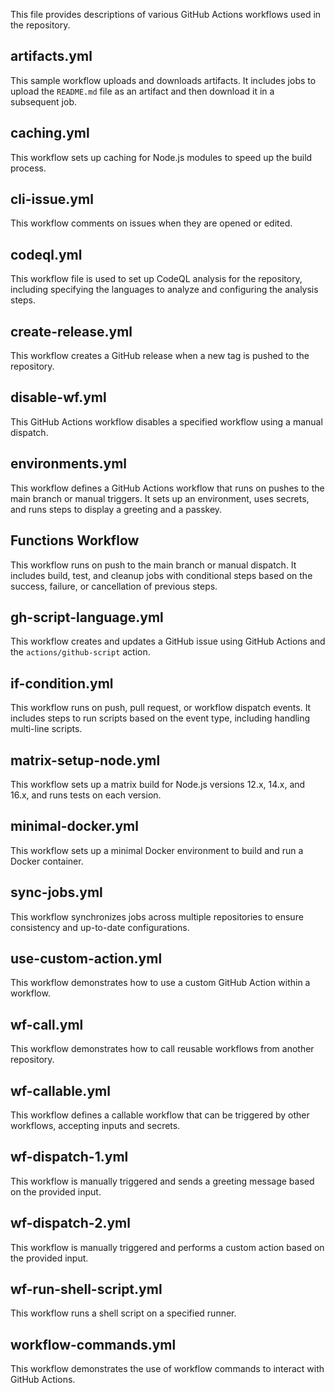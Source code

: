 This file provides descriptions of various GitHub Actions workflows used in the repository.

## artifacts.yml
This sample workflow uploads and downloads artifacts. It includes jobs to upload the `README.md` file as an artifact and then download it in a subsequent job.

## caching.yml
This workflow sets up caching for Node.js modules to speed up the build process.

## cli-issue.yml
This workflow comments on issues when they are opened or edited.

## codeql.yml
This workflow file is used to set up CodeQL analysis for the repository, including specifying the languages to analyze and configuring the analysis steps.

## create-release.yml
This workflow creates a GitHub release when a new tag is pushed to the repository.

## disable-wf.yml
This GitHub Actions workflow disables a specified workflow using a manual dispatch.

## environments.yml
This workflow defines a GitHub Actions workflow that runs on pushes to the main branch or manual triggers. It sets up an environment, uses secrets, and runs steps to display a greeting and a passkey.

## Functions Workflow

This workflow runs on push to the main branch or manual dispatch. It includes build, test, and cleanup jobs with conditional steps based on the success, failure, or cancellation of previous steps.

## gh-script-language.yml
This workflow creates and updates a GitHub issue using GitHub Actions and the `actions/github-script` action.

## if-condition.yml
This workflow runs on push, pull request, or workflow dispatch events. It includes steps to run scripts based on the event type, including handling multi-line scripts.

## matrix-setup-node.yml
This workflow sets up a matrix build for Node.js versions 12.x, 14.x, and 16.x, and runs tests on each version.

## minimal-docker.yml
This workflow sets up a minimal Docker environment to build and run a Docker container.

## sync-jobs.yml
This workflow synchronizes jobs across multiple repositories to ensure consistency and up-to-date configurations.

## use-custom-action.yml
This workflow demonstrates how to use a custom GitHub Action within a workflow.

## wf-call.yml
This workflow demonstrates how to call reusable workflows from another repository.

## wf-callable.yml
This workflow defines a callable workflow that can be triggered by other workflows, accepting inputs and secrets.

## wf-dispatch-1.yml
This workflow is manually triggered and sends a greeting message based on the provided input.

## wf-dispatch-2.yml
This workflow is manually triggered and performs a custom action based on the provided input.

## wf-run-shell-script.yml
This workflow runs a shell script on a specified runner.

## workflow-commands.yml
This workflow demonstrates the use of workflow commands to interact with GitHub Actions.







